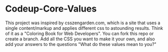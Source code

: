 # Codeup-Core-Values

This project was inspired by csszengarden.com, which is a site that uses a single content/markup and applies different css to astounding results.
Think of it as a "Coloring Book for Web Developers".
You can fork this repo or create a branch. Add all the CSS you want to make it your own, and also add your answers to the questions "What do these values mean to you?"
